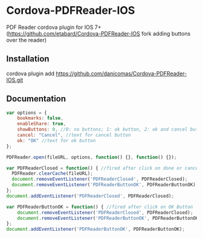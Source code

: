 Cordova-PDFReader-IOS
==================

PDF Reader cordova plugin for IOS 7+ (https://github.com/etabard/Cordova-PDFReader-IOS fork adding buttons over the reader)

Installation
------------

cordova plugin add https://github.com/danicomas/Cordova-PDFReader-IOS.git

Documentation
-------------

```js
var options = {                  
	bookmarks: false,
	enableShare: true,
	showButtons: 0, //0: no buttons; 1: ok button, 2: ok and cancel button
	cancel: "Cancel", //text for cancel button
	ok: "OK" //text for ok button
};                

PDFReader.open(fileURL, options, function() {}, function() {});

var PDFReaderClosed = function() { //fired after click on done or cancel button
  PDFReader.clearCache(fileURL);
  document.removeEventListener('PDFReaderClosed', PDFReaderClosed);
  document.removeEventListener('PDFReaderButtonOK', PDFReaderButtonOK);
};
document.addEventListener('PDFReaderClosed', PDFReaderClosed);

var PDFReaderButtonOK = function() { //fired after click on OK Button
	document.removeEventListener('PDFReaderClosed', PDFReaderClosed);
	document.removeEventListener('PDFReaderButtonOK', PDFReaderButtonOK);
};
document.addEventListener('PDFReaderButtonOK', PDFReaderButtonOK);
```

    
	